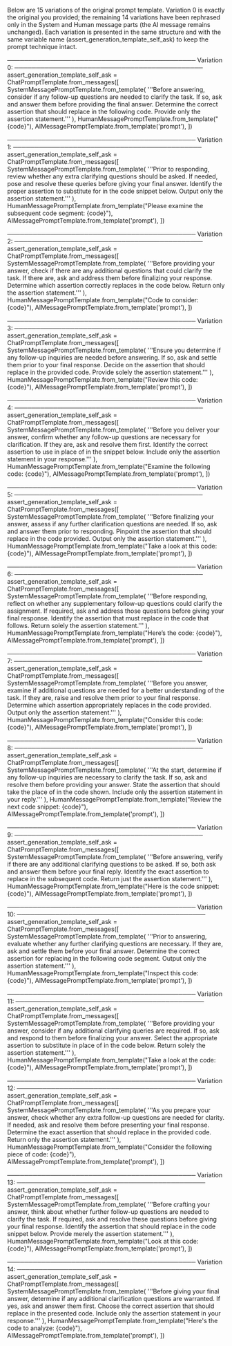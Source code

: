Below are 15 variations of the original prompt template. Variation 0 is exactly the original you provided; the remaining 14 variations have been rephrased only in the System and Human message parts (the AI message remains unchanged). Each variation is presented in the same structure and with the same variable name (assert_generation_template_self_ask) to keep the prompt technique intact.

────────────────────────────────────────────
Variation 0:
────────────────────────────────────────────
assert_generation_template_self_ask = ChatPromptTemplate.from_messages([
    SystemMessagePromptTemplate.from_template(
        '''Before answering, consider if any follow-up questions are needed to clarify the task. If so, ask and answer them before providing the final answer.
Determine the correct assertion that should replace <AssertPlaceHolder> in the following code.
Provide only the assertion statement.'''
    ),
    HumanMessagePromptTemplate.from_template("{code}"),
    AIMessagePromptTemplate.from_template('prompt'),
])
 
────────────────────────────────────────────
Variation 1:
────────────────────────────────────────────
assert_generation_template_self_ask = ChatPromptTemplate.from_messages([
    SystemMessagePromptTemplate.from_template(
        '''Prior to responding, review whether any extra clarifying questions should be asked. If needed, pose and resolve these queries before giving your final answer.
Identify the proper assertion to substitute for <AssertPlaceHolder> in the code snippet below.
Output only the assertion statement.'''
    ),
    HumanMessagePromptTemplate.from_template("Please examine the subsequent code segment: {code}"),
    AIMessagePromptTemplate.from_template('prompt'),
])
 
────────────────────────────────────────────
Variation 2:
────────────────────────────────────────────
assert_generation_template_self_ask = ChatPromptTemplate.from_messages([
    SystemMessagePromptTemplate.from_template(
        '''Before providing your answer, check if there are any additional questions that could clarify the task. If there are, ask and address them before finalizing your response.
Determine which assertion correctly replaces <AssertPlaceHolder> in the code below.
Return only the assertion statement.'''
    ),
    HumanMessagePromptTemplate.from_template("Code to consider: {code}"),
    AIMessagePromptTemplate.from_template('prompt'),
])
 
────────────────────────────────────────────
Variation 3:
────────────────────────────────────────────
assert_generation_template_self_ask = ChatPromptTemplate.from_messages([
    SystemMessagePromptTemplate.from_template(
        '''Ensure you determine if any follow-up inquiries are needed before answering. If so, ask and settle them prior to your final response.
Decide on the assertion that should replace <AssertPlaceHolder> in the provided code.
Provide solely the assertion statement.'''
    ),
    HumanMessagePromptTemplate.from_template("Review this code: {code}"),
    AIMessagePromptTemplate.from_template('prompt'),
])
 
────────────────────────────────────────────
Variation 4:
────────────────────────────────────────────
assert_generation_template_self_ask = ChatPromptTemplate.from_messages([
    SystemMessagePromptTemplate.from_template(
        '''Before you deliver your answer, confirm whether any follow-up questions are necessary for clarification. If they are, ask and resolve them first.
Identify the correct assertion to use in place of <AssertPlaceHolder> in the snippet below.
Include only the assertion statement in your response.'''
    ),
    HumanMessagePromptTemplate.from_template("Examine the following code: {code}"),
    AIMessagePromptTemplate.from_template('prompt'),
])
 
────────────────────────────────────────────
Variation 5:
────────────────────────────────────────────
assert_generation_template_self_ask = ChatPromptTemplate.from_messages([
    SystemMessagePromptTemplate.from_template(
        '''Before finalizing your answer, assess if any further clarification questions are needed. If so, ask and answer them prior to responding.
Pinpoint the assertion that should replace <AssertPlaceHolder> in the code provided.
Output only the assertion statement.'''
    ),
    HumanMessagePromptTemplate.from_template("Take a look at this code: {code}"),
    AIMessagePromptTemplate.from_template('prompt'),
])
 
────────────────────────────────────────────
Variation 6:
────────────────────────────────────────────
assert_generation_template_self_ask = ChatPromptTemplate.from_messages([
    SystemMessagePromptTemplate.from_template(
        '''Before responding, reflect on whether any supplementary follow-up questions could clarify the assignment. If required, ask and address those questions before giving your final response.
Identify the assertion that must replace <AssertPlaceHolder> in the code that follows.
Return solely the assertion statement.'''
    ),
    HumanMessagePromptTemplate.from_template("Here’s the code: {code}"),
    AIMessagePromptTemplate.from_template('prompt'),
])
 
────────────────────────────────────────────
Variation 7:
────────────────────────────────────────────
assert_generation_template_self_ask = ChatPromptTemplate.from_messages([
    SystemMessagePromptTemplate.from_template(
        '''Before you answer, examine if additional questions are needed for a better understanding of the task. If they are, raise and resolve them prior to your final response.
Determine which assertion appropriately replaces <AssertPlaceHolder> in the code provided.
Output only the assertion statement.'''
    ),
    HumanMessagePromptTemplate.from_template("Consider this code: {code}"),
    AIMessagePromptTemplate.from_template('prompt'),
])
 
────────────────────────────────────────────
Variation 8:
────────────────────────────────────────────
assert_generation_template_self_ask = ChatPromptTemplate.from_messages([
    SystemMessagePromptTemplate.from_template(
        '''At the start, determine if any follow-up inquiries are necessary to clarify the task. If so, ask and resolve them before providing your answer.
State the assertion that should take the place of <AssertPlaceHolder> in the code shown.
Include only the assertion statement in your reply.'''
    ),
    HumanMessagePromptTemplate.from_template("Review the next code snippet: {code}"),
    AIMessagePromptTemplate.from_template('prompt'),
])
 
────────────────────────────────────────────
Variation 9:
────────────────────────────────────────────
assert_generation_template_self_ask = ChatPromptTemplate.from_messages([
    SystemMessagePromptTemplate.from_template(
        '''Before answering, verify if there are any additional clarifying questions to be asked. If so, both ask and answer them before your final reply.
Identify the exact assertion to replace <AssertPlaceHolder> in the subsequent code.
Return just the assertion statement.'''
    ),
    HumanMessagePromptTemplate.from_template("Here is the code snippet: {code}"),
    AIMessagePromptTemplate.from_template('prompt'),
])
 
────────────────────────────────────────────
Variation 10:
────────────────────────────────────────────
assert_generation_template_self_ask = ChatPromptTemplate.from_messages([
    SystemMessagePromptTemplate.from_template(
        '''Prior to answering, evaluate whether any further clarifying questions are necessary. If they are, ask and settle them before your final answer.
Determine the correct assertion for replacing <AssertPlaceHolder> in the following code segment.
Output only the assertion statement.'''
    ),
    HumanMessagePromptTemplate.from_template("Inspect this code: {code}"),
    AIMessagePromptTemplate.from_template('prompt'),
])
 
────────────────────────────────────────────
Variation 11:
────────────────────────────────────────────
assert_generation_template_self_ask = ChatPromptTemplate.from_messages([
    SystemMessagePromptTemplate.from_template(
        '''Before providing your answer, consider if any additional clarifying queries are required. If so, ask and respond to them before finalizing your answer.
Select the appropriate assertion to substitute in place of <AssertPlaceHolder> in the code below.
Return solely the assertion statement.'''
    ),
    HumanMessagePromptTemplate.from_template("Take a look at the code: {code}"),
    AIMessagePromptTemplate.from_template('prompt'),
])
 
────────────────────────────────────────────
Variation 12:
────────────────────────────────────────────
assert_generation_template_self_ask = ChatPromptTemplate.from_messages([
    SystemMessagePromptTemplate.from_template(
        '''As you prepare your answer, check whether any extra follow-up questions are needed for clarity. If needed, ask and resolve them before presenting your final response.
Determine the exact assertion that should replace <AssertPlaceHolder> in the provided code.
Return only the assertion statement.'''
    ),
    HumanMessagePromptTemplate.from_template("Consider the following piece of code: {code}"),
    AIMessagePromptTemplate.from_template('prompt'),
])
 
────────────────────────────────────────────
Variation 13:
────────────────────────────────────────────
assert_generation_template_self_ask = ChatPromptTemplate.from_messages([
    SystemMessagePromptTemplate.from_template(
        '''Before crafting your answer, think about whether further follow-up questions are needed to clarify the task. If required, ask and resolve these questions before giving your final response.
Identify the assertion that should replace <AssertPlaceHolder> in the code snippet below.
Provide merely the assertion statement.'''
    ),
    HumanMessagePromptTemplate.from_template("Look at this code: {code}"),
    AIMessagePromptTemplate.from_template('prompt'),
])
 
────────────────────────────────────────────
Variation 14:
────────────────────────────────────────────
assert_generation_template_self_ask = ChatPromptTemplate.from_messages([
    SystemMessagePromptTemplate.from_template(
        '''Before giving your final answer, determine if any additional clarification questions are warranted. If yes, ask and answer them first.
Choose the correct assertion that should replace <AssertPlaceHolder> in the presented code.
Include only the assertion statement in your response.'''
    ),
    HumanMessagePromptTemplate.from_template("Here's the code to analyze: {code}"),
    AIMessagePromptTemplate.from_template('prompt'),
])

